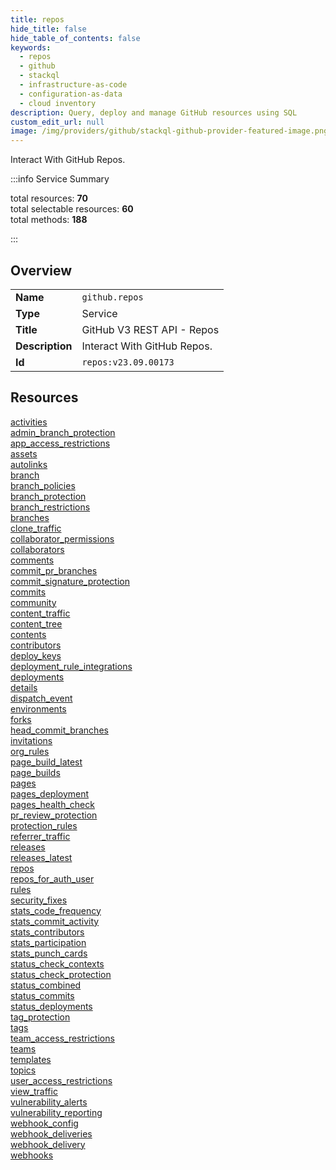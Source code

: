 ```yaml
---
title: repos
hide_title: false
hide_table_of_contents: false
keywords:
  - repos
  - github
  - stackql
  - infrastructure-as-code
  - configuration-as-data
  - cloud inventory
description: Query, deploy and manage GitHub resources using SQL
custom_edit_url: null
image: /img/providers/github/stackql-github-provider-featured-image.png
---
```

Interact With GitHub Repos.  
    
:::info Service Summary

<div class="row">
<div class="providerDocColumn">
<span>total resources:&nbsp;<b>70</b></span><br />
<span>total selectable resources:&nbsp;<b>60</b></span><br />
<span>total methods:&nbsp;<b>188</b></span><br />
</div>
</div>

:::

## Overview
<table><tbody>
<tr><td><b>Name</b></td><td><code>github.repos</code></td></tr>
<tr><td><b>Type</b></td><td>Service</td></tr>
<tr><td><b>Title</b></td><td>GitHub V3 REST API - Repos</td></tr>
<tr><td><b>Description</b></td><td>Interact With GitHub Repos.</td></tr>
<tr><td><b>Id</b></td><td><code>repos:v23.09.00173</code></td></tr>
</tbody></table>

## Resources
<div class="row">
<div class="providerDocColumn">
<a href="/providers/github/repos/activities/">activities</a><br />
<a href="/providers/github/repos/admin_branch_protection/">admin_branch_protection</a><br />
<a href="/providers/github/repos/app_access_restrictions/">app_access_restrictions</a><br />
<a href="/providers/github/repos/assets/">assets</a><br />
<a href="/providers/github/repos/autolinks/">autolinks</a><br />
<a href="/providers/github/repos/branch/">branch</a><br />
<a href="/providers/github/repos/branch_policies/">branch_policies</a><br />
<a href="/providers/github/repos/branch_protection/">branch_protection</a><br />
<a href="/providers/github/repos/branch_restrictions/">branch_restrictions</a><br />
<a href="/providers/github/repos/branches/">branches</a><br />
<a href="/providers/github/repos/clone_traffic/">clone_traffic</a><br />
<a href="/providers/github/repos/collaborator_permissions/">collaborator_permissions</a><br />
<a href="/providers/github/repos/collaborators/">collaborators</a><br />
<a href="/providers/github/repos/comments/">comments</a><br />
<a href="/providers/github/repos/commit_pr_branches/">commit_pr_branches</a><br />
<a href="/providers/github/repos/commit_signature_protection/">commit_signature_protection</a><br />
<a href="/providers/github/repos/commits/">commits</a><br />
<a href="/providers/github/repos/community/">community</a><br />
<a href="/providers/github/repos/content_traffic/">content_traffic</a><br />
<a href="/providers/github/repos/content_tree/">content_tree</a><br />
<a href="/providers/github/repos/contents/">contents</a><br />
<a href="/providers/github/repos/contributors/">contributors</a><br />
<a href="/providers/github/repos/deploy_keys/">deploy_keys</a><br />
<a href="/providers/github/repos/deployment_rule_integrations/">deployment_rule_integrations</a><br />
<a href="/providers/github/repos/deployments/">deployments</a><br />
<a href="/providers/github/repos/details/">details</a><br />
<a href="/providers/github/repos/dispatch_event/">dispatch_event</a><br />
<a href="/providers/github/repos/environments/">environments</a><br />
<a href="/providers/github/repos/forks/">forks</a><br />
<a href="/providers/github/repos/head_commit_branches/">head_commit_branches</a><br />
<a href="/providers/github/repos/invitations/">invitations</a><br />
<a href="/providers/github/repos/org_rules/">org_rules</a><br />
<a href="/providers/github/repos/page_build_latest/">page_build_latest</a><br />
<a href="/providers/github/repos/page_builds/">page_builds</a><br />
<a href="/providers/github/repos/pages/">pages</a><br />
</div>
<div class="providerDocColumn">
<a href="/providers/github/repos/pages_deployment/">pages_deployment</a><br />
<a href="/providers/github/repos/pages_health_check/">pages_health_check</a><br />
<a href="/providers/github/repos/pr_review_protection/">pr_review_protection</a><br />
<a href="/providers/github/repos/protection_rules/">protection_rules</a><br />
<a href="/providers/github/repos/referrer_traffic/">referrer_traffic</a><br />
<a href="/providers/github/repos/releases/">releases</a><br />
<a href="/providers/github/repos/releases_latest/">releases_latest</a><br />
<a href="/providers/github/repos/repos/">repos</a><br />
<a href="/providers/github/repos/repos_for_auth_user/">repos_for_auth_user</a><br />
<a href="/providers/github/repos/rules/">rules</a><br />
<a href="/providers/github/repos/security_fixes/">security_fixes</a><br />
<a href="/providers/github/repos/stats_code_frequency/">stats_code_frequency</a><br />
<a href="/providers/github/repos/stats_commit_activity/">stats_commit_activity</a><br />
<a href="/providers/github/repos/stats_contributors/">stats_contributors</a><br />
<a href="/providers/github/repos/stats_participation/">stats_participation</a><br />
<a href="/providers/github/repos/stats_punch_cards/">stats_punch_cards</a><br />
<a href="/providers/github/repos/status_check_contexts/">status_check_contexts</a><br />
<a href="/providers/github/repos/status_check_protection/">status_check_protection</a><br />
<a href="/providers/github/repos/status_combined/">status_combined</a><br />
<a href="/providers/github/repos/status_commits/">status_commits</a><br />
<a href="/providers/github/repos/status_deployments/">status_deployments</a><br />
<a href="/providers/github/repos/tag_protection/">tag_protection</a><br />
<a href="/providers/github/repos/tags/">tags</a><br />
<a href="/providers/github/repos/team_access_restrictions/">team_access_restrictions</a><br />
<a href="/providers/github/repos/teams/">teams</a><br />
<a href="/providers/github/repos/templates/">templates</a><br />
<a href="/providers/github/repos/topics/">topics</a><br />
<a href="/providers/github/repos/user_access_restrictions/">user_access_restrictions</a><br />
<a href="/providers/github/repos/view_traffic/">view_traffic</a><br />
<a href="/providers/github/repos/vulnerability_alerts/">vulnerability_alerts</a><br />
<a href="/providers/github/repos/vulnerability_reporting/">vulnerability_reporting</a><br />
<a href="/providers/github/repos/webhook_config/">webhook_config</a><br />
<a href="/providers/github/repos/webhook_deliveries/">webhook_deliveries</a><br />
<a href="/providers/github/repos/webhook_delivery/">webhook_delivery</a><br />
<a href="/providers/github/repos/webhooks/">webhooks</a><br />
</div>
</div>

